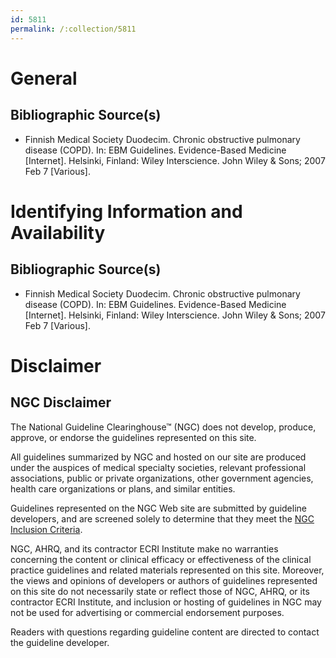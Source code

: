 ```yaml
---
id: 5811
permalink: /:collection/5811
---
```


# General

## Bibliographic Source(s)

- Finnish Medical Society Duodecim. Chronic obstructive pulmonary disease (COPD). In: EBM Guidelines. Evidence-Based Medicine [Internet]. Helsinki, Finland: Wiley Interscience. John Wiley & Sons; 2007 Feb 7 [Various].

# Identifying Information and Availability

## Bibliographic Source(s)

- Finnish Medical Society Duodecim. Chronic obstructive pulmonary disease (COPD). In: EBM Guidelines. Evidence-Based Medicine [Internet]. Helsinki, Finland: Wiley Interscience. John Wiley & Sons; 2007 Feb 7 [Various].

# Disclaimer

## NGC Disclaimer

The National Guideline Clearinghouse™ (NGC) does not develop, produce, approve, or endorse the guidelines represented on this site.

All guidelines summarized by NGC and hosted on our site are produced under the auspices of medical specialty societies, relevant professional associations, public or private organizations, other government agencies, health care organizations or plans, and similar entities.

Guidelines represented on the NGC Web site are submitted by guideline developers, and are screened solely to determine that they meet the [NGC Inclusion Criteria](/help-and-about/summaries/inclusion-criteria).

NGC, AHRQ, and its contractor ECRI Institute make no warranties concerning the content or clinical efficacy or effectiveness of the clinical practice guidelines and related materials represented on this site. Moreover, the views and opinions of developers or authors of guidelines represented on this site do not necessarily state or reflect those of NGC, AHRQ, or its contractor ECRI Institute, and inclusion or hosting of guidelines in NGC may not be used for advertising or commercial endorsement purposes.

Readers with questions regarding guideline content are directed to contact the guideline developer.

